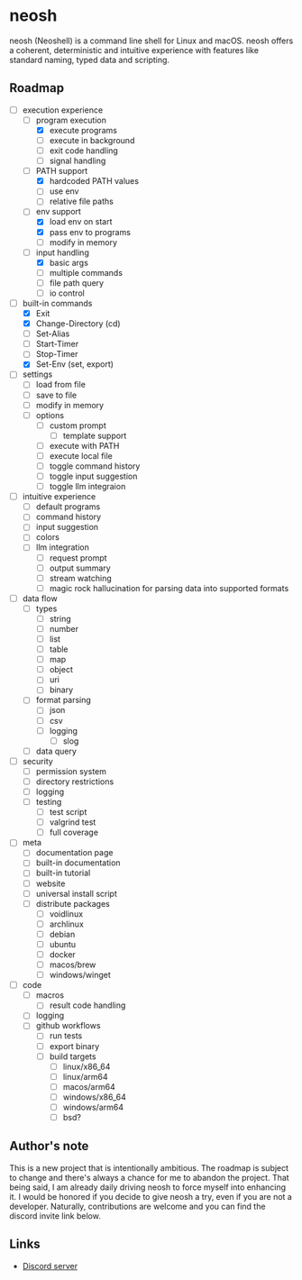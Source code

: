 # neosh

neosh (Neoshell) is a command line shell for Linux and macOS. neosh offers a coherent, deterministic and intuitive
experience with features like standard naming, typed data and scripting.

## Roadmap

- [ ] execution experience
    - [ ] program execution
        - [X] execute programs
        - [ ] execute in background
        - [ ] exit code handling
        - [ ] signal handling
    - [ ] PATH support
        - [X] hardcoded PATH values
        - [ ] use env
        - [ ] relative file paths
    - [ ] env support
        - [X] load env on start
        - [X] pass env to programs
        - [ ] modify in memory
    - [ ] input handling
        - [X] basic args
        - [ ] multiple commands
        - [ ] file path query
        - [ ] io control

- [ ] built-in commands
    - [X] Exit
    - [X] Change-Directory (cd)
    - [ ] Set-Alias
    - [ ] Start-Timer
    - [ ] Stop-Timer
    - [X] Set-Env (set, export)

- [ ] settings
    - [ ] load from file
    - [ ] save to file
    - [ ] modify in memory
    - [ ] options
        - [ ] custom prompt
            - [ ] template support
        - [ ] execute with PATH
        - [ ] execute local file
        - [ ] toggle command history
        - [ ] toggle input suggestion
        - [ ] toggle llm integraion

- [ ] intuitive experience
    - [ ] default programs
    - [ ] command history
    - [ ] input suggestion
    - [ ] colors
    - [ ] llm integration
        - [ ] request prompt
        - [ ] output summary
        - [ ] stream watching
        - [ ] magic rock hallucination for parsing data into supported formats

- [ ] data flow
    - [ ] types
        - [ ] string
        - [ ] number
        - [ ] list
        - [ ] table
        - [ ] map
        - [ ] object
        - [ ] uri
        - [ ] binary
    - [ ] format parsing
        - [ ] json
        - [ ] csv
        - [ ] logging
            - [ ] slog
    - [ ] data query

- [ ] security
    - [ ] permission system
    - [ ] directory restrictions
    - [ ] logging
    - [ ] testing
        - [ ] test script
        - [ ] valgrind test
        - [ ] full coverage

- [ ] meta
    - [ ] documentation page
    - [ ] built-in documentation
    - [ ] built-in tutorial
    - [ ] website
    - [ ] universal install script
    - [ ] distribute packages
        - [ ] voidlinux
        - [ ] archlinux
        - [ ] debian
        - [ ] ubuntu
        - [ ] docker
        - [ ] macos/brew
        - [ ] windows/winget

- [ ] code
    - [ ] macros
        - [ ] result code handling
    - [ ] logging
    - [ ] github workflows
        - [ ] run tests
        - [ ] export binary
        - [ ] build targets
            - [ ] linux/x86_64
            - [ ] linux/arm64
            - [ ] macos/arm64
            - [ ] windows/x86_64
            - [ ] windows/arm64
            - [ ] bsd?

## Author's note

This is a new project that is intentionally ambitious.
The roadmap is subject to change and there's always a chance for me to abandon the project.
That being said, I am already daily driving neosh to force myself into enhancing it.
I would be honored if you decide to give neosh a try, even if you are not a developer.
Naturally, contributions are welcome and you can find the discord invite link below.

## Links

- [Discord server](https://discord.gg/JMaXKWrTMZ)
